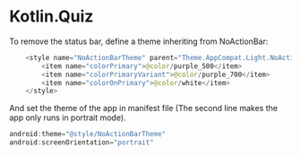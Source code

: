 # Kotlin.Quiz

To remove the status bar, define a theme inheriting from NoActionBar:

```Kotlin
    <style name="NoActionBarTheme" parent="Theme.AppCompat.Light.NoActionBar">
        <item name="colorPrimary">@color/purple_500</item>
        <item name="colorPrimaryVariant">@color/purple_700</item>
        <item name="colorOnPrimary">@color/white</item>
    </style>
```

And set the theme of the app in manifest file (The second line makes the app only runs in portrait mode).

```Kotlin
android:theme="@style/NoActionBarTheme"
android:screenOrientation="portrait"
```



```Kotlin

```

```Kotlin

```

```Kotlin

```
